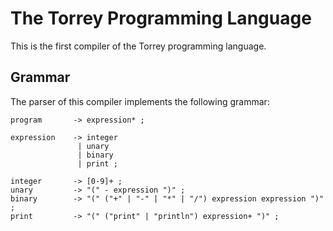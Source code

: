 # The Torrey Programming Language

This is the first compiler of the Torrey programming language.

## Grammar

The parser of this compiler implements the following grammar:

```
program       -> expression* ;

expression    -> integer
               | unary
               | binary
               | print ;

integer       -> [0-9]+ ;
unary         -> "(" - expression ")" ;
binary        -> "(" ("+" | "-" | "*" | "/") expression expression ")" ;
print         -> "(" ("print" | "println") expression+ ")" ;
```